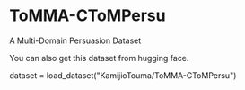 # ToMMA-CToMPersu
A Multi-Domain Persuasion Dataset

You can also get this dataset from hugging face.

dataset = load_dataset("KamijioTouma/ToMMA-CToMPersu")
